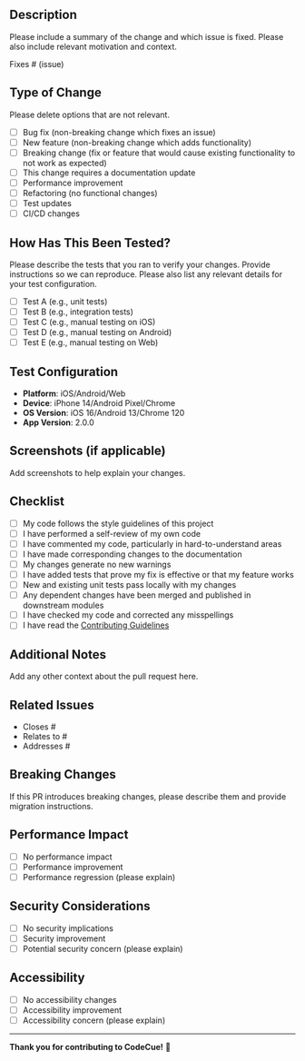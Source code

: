 ## Description

Please include a summary of the change and which issue is fixed. Please also include relevant motivation and context.

Fixes # (issue)

## Type of Change

Please delete options that are not relevant.

- [ ] Bug fix (non-breaking change which fixes an issue)
- [ ] New feature (non-breaking change which adds functionality)
- [ ] Breaking change (fix or feature that would cause existing functionality to not work as expected)
- [ ] This change requires a documentation update
- [ ] Performance improvement
- [ ] Refactoring (no functional changes)
- [ ] Test updates
- [ ] CI/CD changes

## How Has This Been Tested?

Please describe the tests that you ran to verify your changes. Provide instructions so we can reproduce. Please also list any relevant details for your test configuration.

- [ ] Test A (e.g., unit tests)
- [ ] Test B (e.g., integration tests)
- [ ] Test C (e.g., manual testing on iOS)
- [ ] Test D (e.g., manual testing on Android)
- [ ] Test E (e.g., manual testing on Web)

## Test Configuration

- **Platform**: iOS/Android/Web
- **Device**: iPhone 14/Android Pixel/Chrome
- **OS Version**: iOS 16/Android 13/Chrome 120
- **App Version**: 2.0.0

## Screenshots (if applicable)

Add screenshots to help explain your changes.

## Checklist

- [ ] My code follows the style guidelines of this project
- [ ] I have performed a self-review of my own code
- [ ] I have commented my code, particularly in hard-to-understand areas
- [ ] I have made corresponding changes to the documentation
- [ ] My changes generate no new warnings
- [ ] I have added tests that prove my fix is effective or that my feature works
- [ ] New and existing unit tests pass locally with my changes
- [ ] Any dependent changes have been merged and published in downstream modules
- [ ] I have checked my code and corrected any misspellings
- [ ] I have read the [Contributing Guidelines](CONTRIBUTING.md)

## Additional Notes

Add any other context about the pull request here.

## Related Issues

- Closes #
- Relates to #
- Addresses #

## Breaking Changes

If this PR introduces breaking changes, please describe them and provide migration instructions.

## Performance Impact

- [ ] No performance impact
- [ ] Performance improvement
- [ ] Performance regression (please explain)

## Security Considerations

- [ ] No security implications
- [ ] Security improvement
- [ ] Potential security concern (please explain)

## Accessibility

- [ ] No accessibility changes
- [ ] Accessibility improvement
- [ ] Accessibility concern (please explain)

---

**Thank you for contributing to CodeCue!** 🚀 